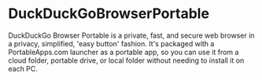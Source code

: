 # DuckDuckGoBrowserPortable
DuckDuckGo Browser Portable is a private, fast, and secure web browser in a privacy, simplified, 'easy button' fashion. It's packaged with a PortableApps.com launcher as a portable app, so you can use it from a cloud folder, portable drive, or local folder without needing to install it on each PC.
